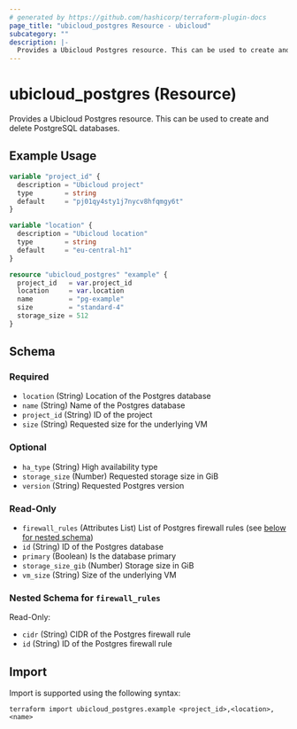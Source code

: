 ```yaml
---
# generated by https://github.com/hashicorp/terraform-plugin-docs
page_title: "ubicloud_postgres Resource - ubicloud"
subcategory: ""
description: |-
  Provides a Ubicloud Postgres resource. This can be used to create and delete PostgreSQL databases.
---
```


# ubicloud_postgres (Resource)

Provides a Ubicloud Postgres resource. This can be used to create and delete PostgreSQL databases.

## Example Usage

```terraform
variable "project_id" {
  description = "Ubicloud project"
  type        = string
  default     = "pj01qy4sty1j7nycv8hfqmgy6t"
}

variable "location" {
  description = "Ubicloud location"
  type        = string
  default     = "eu-central-h1"
}

resource "ubicloud_postgres" "example" {
  project_id   = var.project_id
  location     = var.location
  name         = "pg-example"
  size         = "standard-4"
  storage_size = 512
}
```

<!-- schema generated by tfplugindocs -->
## Schema

### Required

- `location` (String) Location of the Postgres database
- `name` (String) Name of the Postgres database
- `project_id` (String) ID of the project
- `size` (String) Requested size for the underlying VM

### Optional

- `ha_type` (String) High availability type
- `storage_size` (Number) Requested storage size in GiB
- `version` (String) Requested Postgres version

### Read-Only

- `firewall_rules` (Attributes List) List of Postgres firewall rules (see [below for nested schema](#nestedatt--firewall_rules))
- `id` (String) ID of the Postgres database
- `primary` (Boolean) Is the database primary
- `storage_size_gib` (Number) Storage size in GiB
- `vm_size` (String) Size of the underlying VM

<a id="nestedatt--firewall_rules"></a>
### Nested Schema for `firewall_rules`

Read-Only:

- `cidr` (String) CIDR of the Postgres firewall rule
- `id` (String) ID of the Postgres firewall rule

## Import

Import is supported using the following syntax:

```shell
terraform import ubicloud_postgres.example <project_id>,<location>,<name>
```
